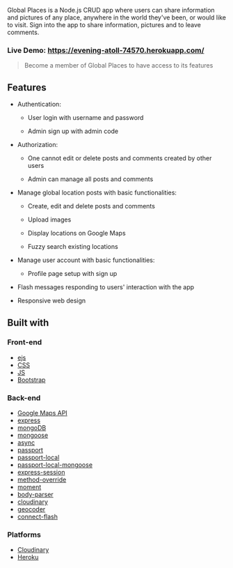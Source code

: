Global Places is a Node.js CRUD app where users can share information and pictures of any place, anywhere in the world they've been, or would like to visit. Sign into the app to share information, pictures and to leave comments.

### Live Demo: https://evening-atoll-74570.herokuapp.com/

> Become a member of Global Places to have access to its features
## Features

* Authentication:

  * User login with username and password

  * Admin sign up with admin code

* Authorization:

  * One cannot edit or delete posts and comments created by other users

  * Admin can manage all posts and comments

* Manage global location posts with basic functionalities:

  * Create, edit and delete posts and comments

  * Upload images

  * Display locations on Google Maps
  
  * Fuzzy search existing locations

* Manage user account with basic functionalities:

  * Profile page setup with sign up

* Flash messages responding to users' interaction with the app

* Responsive web design

## Built with

### Front-end

* [ejs](http://ejs.co/)
* [CSS](https://www.w3schools.com/css/)
* [JS](http://javascript.co/)
* [Bootstrap](https://getbootstrap.com/docs/3.3/)

### Back-end

* [Google Maps API](https://developers.google.com/maps/)
* [express](https://expressjs.com/)
* [mongoDB](https://www.mongodb.com/)
* [mongoose](http://mongoosejs.com/)
* [async](http://caolan.github.io/async/)
* [passport](http://www.passportjs.org/)
* [passport-local](https://github.com/jaredhanson/passport-local#passport-local)
* [passport-local-mongoose](https://github.com/saintedlama/passport-local-mongoose)
* [express-session](https://github.com/expressjs/session#express-session)
* [method-override](https://github.com/expressjs/method-override#method-override)
* [moment](https://momentjs.com/)
* [body-parser](https://www.npmjs.com/package/body-parser)
* [cloudinary](https://cloudinary.com/)
* [geocoder](https://github.com/wyattdanger/geocoder#geocoder)
* [connect-flash](https://github.com/jaredhanson/connect-flash#connect-flash)

### Platforms 

* [Cloudinary](https://cloudinary.com/)
* [Heroku](https://www.heroku.com/)